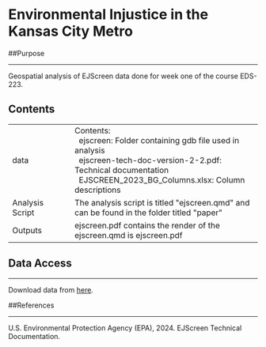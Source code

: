 # Environmental Injustice in the Kansas City Metro

##Purpose
***
Geospatial analysis of EJScreen data done for week one of the course EDS-223.

## Contents
<table>
    <tr>
      <td width="25%">
        data
      </td>
      <td width="75%">
        Contents:<br>
            &nbsp;&nbsp;ejscreen: Folder containing gdb file used in analysis<br>
            &nbsp;&nbsp;ejscreen-tech-doc-version-2-2.pdf: Technical documentation<br>
            &nbsp;&nbsp;EJSCREEN_2023_BG_Columns.xlsx: Column descriptions
      </td>
     </tr>
    </tr>
        <td width="25%">
        Analysis Script
      </td>
      <td width="75%">
        The analysis script is titled "ejscreen.qmd" and can be found in the folder titled "paper"
      </td>
    </tr>
    </tr>
        <td width="25%">
        Outputs
      </td>
      <td width="50%">
        ejscreen.pdf contains the render of the ejscreen.qmd is ejscreen.pdf
      </td>
    </tr>
  </table>

## Data Access
***
Download data from [here](https://drive.google.com/file/d/1nG6Nj1bXfzQFOVMO8Km3eNy4SWu1YcIQ/view?usp=sharing).

##References
***
U.S. Environmental Protection Agency (EPA), 2024. EJScreen Technical Documentation.


